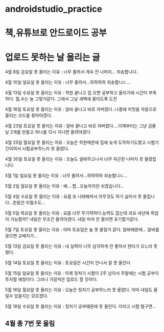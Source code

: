 # androidstudio_practice
# 책,유튜브로 안드로이드 공부
# 업로드 못하는 날 올리는 글
<p> 4월 8일 금요알 못 올리는 이유 : 너무 졸려서 계속 잔 나머지... 죄송합니다..</p>
<p> 4월 10일 일요일 못 올리는 이유 : 너무 졸려서...하하하하 죄송합니ㄷ...</p>
<p> 4월 13일 수요일 못 올리는 이유 : 학원 끝나고 집 오면 공부하고 올리기에 시간이 부족하다. 월,수는 늘 그렇거같다. 그래서 그날 새벽에 올리도록 도전</p>
<p> 4월 16일 토요일 못 올리는 이유 : 알바 끝나고 바로 자버렸다..나중에 커밋을 자동으로 올리는 코드를 찾아야겠다.</p>
<p> 4월 23일 토요일 못 올리는 이유 : 알바 끝나고 바로 자버렸다....이제부터는 그냥 금욜날 2개를 만들고 하나를 12시 지나면 올려야겠다.</p>
<p> 4월 25일 월요일 못 올리는 이유 : 오늘은 학원때문에 집에 늦게 도착하기도했고 시험기간이여서 시험공부하느라 못 올렸다.</p> 
<p> 4월 30일 토요일 못 올리는 이유 : 오늘도 알바하고나서 너무 피곤한 나머지 못 올렸립니다.</p> 
<p> 5월 1일 일요일 못 올리는 이유 : 너무 졸려서...하하하하 죄송합니ㄷ...</p>
<p> 5월 2일 월요일 못 올리는 이유 : 예....쩝...오늘까지만 쉬겠습니다...</p>
<p> 5월 4일 수요일 못 올리는 이유 : 요즘 또 나태해져서 아무것도 하기 싫어서 못 올립니다...한동안 이럴수도...</p> 
<p> 5월 5일 목요일 못 올리는 이유 : 요즘 너무 무기력하다.능력도 없는데 과요 내년에 취업이 가능할까? 내일은 무조건 올려야겠다. 내일 마저 안 올리면 포기할거같다.</p>
<p> 5월 7일 토요일 못 올리는 이유 : 아마 토요일은 늘 못 올릴거 같다. 알바때문에... 알바를 끊으면 교배지가...</p>
<p> 5월 13일 금요일 못 올리는 이유 : 내 실력이 너무 심각하게 안 좋아서 현타가 오느라 못했다.</p>
<p> 5월 14일 토요일 못 올리는 이유 : 토요일은 시간이 안나서 잘 못 올린다</p>
<p> 5월 15일 일요일 못 올리는 이유 : 이제 정처기 시험이 2주 남아서 주말에는 시험 공부이 투자할 예정이다. 그러나 가끔씩은 업로드 할 것이다.</p>
<p> 5월 16일 월요알 못 올리는 이유 : 오늘은 정처기 공부하느라 못 올렸다. 아마 내일도 올릴수 있을지는 모르겠다.</p>
<p> 5월 18일 수요일 못 올리는 이유 : 정처기 공부떄문에 못 올린다. 이러고 시험 떨구면...</p>


## 4월 총 7번 못 올림
